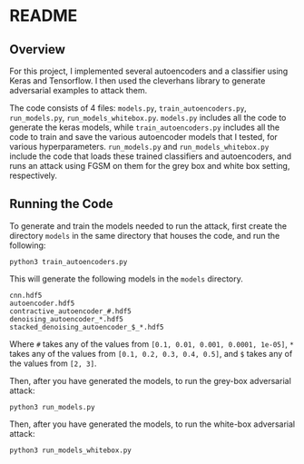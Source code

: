 # README

## Overview
For this project, I implemented several autoencoders and a classifier using Keras and Tensorflow. I then used the cleverhans library to generate adversarial examples to attack them.

The code consists of 4 files: `models.py`, `train_autoencoders.py`, `run_models.py`, `run_models_whitebox.py`. `models.py` includes all the code to generate the keras models, while `train_autoencoders.py` includes all the code to train and save the various autoencoder models that I tested, for various hyperparameters. `run_models.py` and `run_models_whitebox.py` include the code that loads these trained classifiers and autoencoders, and runs an attack using FGSM on them for the grey box and white box setting, respectively.

## Running the Code
To generate and train the models needed to run the attack, first create the directory `models` in the same directory that houses the code, and run the following:
```
python3 train_autoencoders.py
```
This will generate the following models in the `models` directory.
```
cnn.hdf5
autoencoder.hdf5
contractive_autoencoder_#.hdf5
denoising_autoencoder_*.hdf5
stacked_denoising_autoencoder_$_*.hdf5
```
Where `#` takes any of the values from `[0.1, 0.01, 0.001, 0.0001, 1e-05]`,  `*` takes any of the values from `[0.1, 0.2, 0.3, 0.4, 0.5]`, and `$` takes any of the values from `[2, 3]`.

Then, after you have generated the models, to run the grey-box adversarial attack:
```
python3 run_models.py
```
Then, after you have generated the models, to run the white-box adversarial attack:
```
python3 run_models_whitebox.py
```
